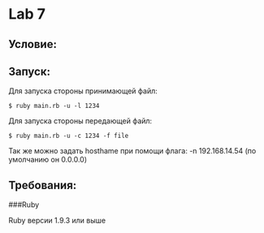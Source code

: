 Lab 7
=======
Условие:
--------


Запуск:
---------
Для запуска стороны принимающей файл:

	$ ruby main.rb -u -l 1234 

Для запуска стороны передающей файл:

	$ ruby main.rb -u -c 1234 -f file

Так же можно задать hosthame при помощи флага: -n 192.168.14.54 (по умолчанию он 0.0.0.0)

Требования:
------------
###Ruby 

Ruby версии 1.9.3 или выше

	
